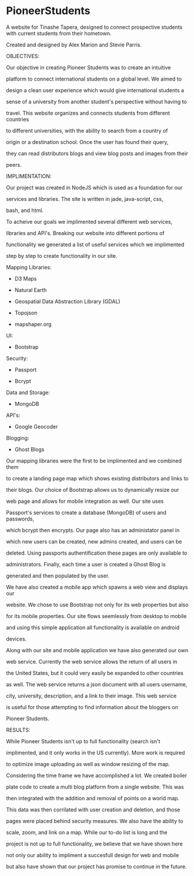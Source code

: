 # PioneerStudents

A website for Tinashe Tapera, designed to connect prospective students with current students from their hometown.

Created and designed by Alex Marion and Stevie Parris.

OBJECTIVES:

Our objective in creating Pioneer Students was to create an intuitive

platform to connect international students on a global level. We aimed to

design a clean user experience which would give international students a

sense of a university from another student's perspective without having to 

travel. This website organizes and connects students from different countries 

to different universities, with the ability to search from a country of 

origin or a destination school. Once the user has found their query, 

they can read distributors blogs and view blog posts and images from their 

peers. 

IMPLIMENTATION:

Our project was created in NodeJS which is used as a foundation for our

services and libraries. The site is written in jade, java-script, css,

bash, and html. 

To acheive our goals we implimented several different web services,

libraries and API's. Breaking our website into different portions of 

functionality we generated a list of useful services which we implimented

step by step to create functionality in our site.

Mapping Libraries:

- D3 Maps 

- Natural Earth

- Geospatial Data Abstraction Library (GDAL)

- Topojson

- mapshaper.org

UI:

- Bootstrap

Security:

- Passport

- Bcrypt

Data and Storage:

- MongoDB

API's:

- Google Geocoder

Blogging:

- Ghost Blogs

Our mapping libraries were the first to be implimented and we combined them

to create a landing page map which shows existing distributors and links to

their blogs. Our choice of Bootstrap allows us to dynamically resize our

web page and allows for mobile integration as well. Our site uses

Passport's services to create a database (MongoDB) of users and passwords,

which bcrypt then encrypts. Our page also has an administator panel in

which new users can be created, new admins created, and users can be

deleted. Using passports authentification these pages are only available to

administrators. Finally, each time a user is created a Ghost Blog is

generated and then populated by the user.  

We have also created a mobile app which spawns a web view and displays our

website. We chose to use Bootstrap not only for its web properties but also

for its mobile properties. Our site flows seemlessly from desktop to mobile

and using this simple application all functionality is available on android

devices. 

Along with our site and mobile application we have also generated our own

web service. Currently the web service allows the return of all users in

the United States, but it could very easily be expanded to other countries

as well. The web service returns a json document with all users username,

city, university, description, and a link to their image. This web service

is useful for those attempting to find information about the bloggers on

Pioneer Students. 

RESULTS:

While Pioneer Students isn't up to full functionality (search isn't

implimented, and it only works in the US currently). More work is required

to optimize image uploading as well as window resizing of the map.

Considering the time frame we have accomplished a lot. We created boiler

plate code to create a multi blog platform from a single website. This was

then integrated with the addition and removal of points on a world map.

This data was then corrilated with user creation and deletion, and those

pages were placed behind security measures. We also have the ability to

scale, zoom, and link on a map. While our to-do list is long and the

project is not up to full functionality, we believe that we have shown here

not only our ability to impliment a succesfull design for web and mobile

but also have shown that our project has promise to continue in the future.